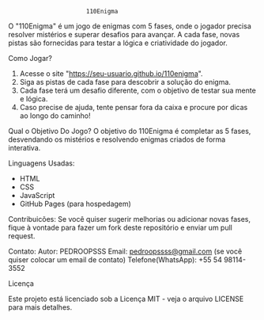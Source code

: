                           110Enigma
O "110Enigma" é um jogo de enigmas com 5 fases, onde o jogador precisa resolver mistérios e superar desafios para avançar. A cada fase, novas pistas são fornecidas para testar a lógica e criatividade do jogador.

Como Jogar?
1. Acesse o site "https://seu-usuario.github.io/110enigma".
2. Siga as pistas de cada fase para descobrir a solução do enigma.
3. Cada fase terá um desafio diferente, com o objetivo de testar sua mente e lógica.
4. Caso precise de ajuda, tente pensar fora da caixa e procure por dicas ao longo do caminho!

Qual o Objetivo Do Jogo?
O objetivo do 110Enigma é completar as 5 fases, desvendando os mistérios e resolvendo enigmas criados de forma interativa.

Linguagens Usadas:
- HTML
- CSS
- JavaScript
- GitHub Pages (para hospedagem)

Contribuicões:
Se você quiser sugerir melhorias ou adicionar novas fases, fique à vontade para fazer um fork deste repositório e enviar um pull request.

Contato:
Autor: PEDROOPSSS
Email: pedroopssss@gmail.com (se você quiser colocar um email de contato)
Telefone(WhatsApp): +55 54 98114-3552

Licença

Este projeto está licenciado sob a Licença MIT - veja o arquivo LICENSE para mais detalhes.
